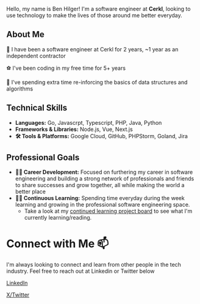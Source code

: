 Hello, my name is Ben Hilger! I'm a software engineer at **Cerkl**, looking to use technology to make the lives of those around me better everyday.

## About Me

👔 I have been a software engineer at Cerkl for 2 years, ~1 year as an independent contractor

⚽️ I've been coding in my free time for 5+ years

🔧 I've spending extra time re-inforcing the basics of data structures and algorithms

## Technical Skills

* **Languages:** Go, Javascrpt, Typescript, PHP, Java, Python
* **Frameworks & Libraries:** Node.js, Vue, Next.js
* **🛠️ Tools & Platforms:** Google Cloud, GitHub, PHPStorm, Goland, Jira

## Professional Goals

* **🧑‍💻 Career Development:** Focused on furthering my career in software engineering and building a strong network of professionals and friends to share successes and grow together, all while making the world a better place
* **🧑‍🎓 Continuous Learning:** Spending time everyday during the week learning and growing in the professional software engineering space.
  * Take a look at my [continued learning project board](https://github.com/users/ben-hilger/projects/2) to see what I'm currently learning/reading.
  
# Connect with Me 📫

I'm always looking to connect and learn from other people in the tech industry. Feel free to reach out at Linkedin or Twitter below

[LinkedIn](https://www.linkedin.com/in/benjaminhilger/)

[X/Twitter](https://x.com/BenDev404)

